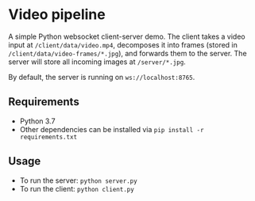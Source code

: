 # Video pipeline

A simple Python websocket client-server demo. The client takes a video input at
`/client/data/video.mp4`, decomposes it into frames (stored in `/client/data/video-frames/*.jpg`),
and forwards them to the server. The server will store all incoming images at
`/server/*.jpg`.

By default, the server is running on `ws://localhost:8765`.

## Requirements

- Python 3.7
- Other dependencies can be installed via `pip install -r requirements.txt`

## Usage

- To run the server: `python server.py`
- To run the client: `python client.py`
